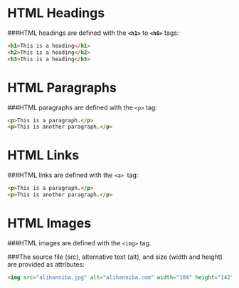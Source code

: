 # HTML Headings
###HTML headings are defined with the **```<h1>```** to **```<h6>```** tags:

```html
<h1>This is a heading</h1>
<h2>This is a heading</h2>
<h3>This is a heading</h3>
```

# HTML Paragraphs
###HTML paragraphs are defined with the ```<p>``` tag:
```html
<p>This is a paragraph.</p>
<p>This is another paragraph.</p>
```


# HTML Links

###HTML links are defined with the ```<a> ```tag:
```html
<p>This is a paragraph.</p>
<p>This is another paragraph.</p>
```

# HTML Images

###HTML images are defined with the ```<img>``` tag.

###The source file (src), alternative text (alt), and size (width and height) are provided as attributes:
```html
<img src="alihanniba.jpg" alt="alihanniba.com" width="104" height="142">
```
